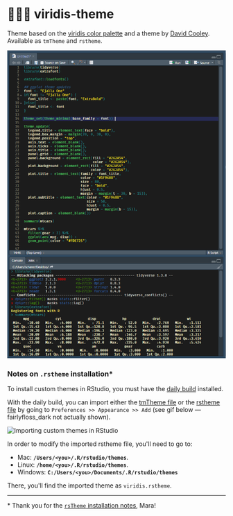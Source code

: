 # :yellow_heart::green_heart::purple_heart: viridis-theme

Theme based on the [viridis color palette](https://cran.r-project.org/web/packages/viridis/vignettes/intro-to-viridis.html) and a theme by [David Cooley](https://github.com/SymbolixAU/rstudiothemes/blob/master/viridis.tmTheme).  
Available as `tmTheme` and `rstheme`.

!["./img/viridis-theme-preview.png"](https://github.com/Z3tt/viridis-theme/blob/master/img/viridis-theme-preview.png)

### Notes on `.rstheme` installation*

To install custom themes in RStudio, you must have the [daily build](https://dailies.rstudio.com/) installed.

With the daily build, you can import either the [tmTheme file](https://github.com/Z3tt/viridis-theme/blob/master/viridis.tmTheme) or the [rstheme file](https://github.com/Z3tt/viridis-theme/blob/master/viridis.rstheme) by going to `Preferences >> Appearance >> Add` (see gif below — fairlyfloss_dark not actually shown).

![Importing custom themes in RStudio](https://i.imgur.com/0801DLK.gif)

In order to modify the imported rstheme file, you'll need to go to:

- Mac: **`/Users/<you>/.R/rstudio/themes`**.
- Linux: **`/home/<you>/.R/rstudio/themes`**.
- Windows: **`C:/Users/<you>/Documents/.R/rstudio/themes`**

There, you'll find the imported theme as `viridis.rstheme`.

---

\* Thank you for the [`rsTheme` installation notes](https://github.com/batpigandme/night-owlish), Mara!
